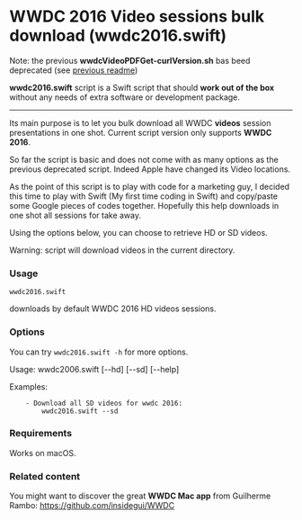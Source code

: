 WWDC 2016 Video sessions bulk download (wwdc2016.swift)
================

Note: the previous **wwdcVideoPDFGet-curlVersion.sh** bas beed deprecated (see [previous readme](https://github.com/ohoachuck/wwdc-downloader/blob/master/DEPRECATED-README.md))

**wwdc2016.swift** script is a Swift script that should **work out of the box** without any needs of extra software or development package.
** **

Its main purpose is to let you bulk download all WWDC **videos** session presentations in one shot.
Current script version only supports **WWDC 2016**.

So far the script is basic and does not come with as many options as the previous deprecated script. Indeed Apple have changed its Video locations.

As the point of this script is to play with code for a marketing guy, I decided this time to play with Swift (My first time coding in Swift) and copy/paste some Google pieces of codes together. Hopefully this help downloads in one shot all sessions for take away.

Using the options below, you can choose to retrieve HD or SD videos.

Warning: script will download videos in the current directory.

### Usage
`wwdc2016.swift`

downloads by default WWDC 2016 HD videos sessions.

### Options
You can try `wwdc2016.swift -h` for more options.

Usage: 	wwdc2006.swift [--hd] [--sd] [--help]

Examples:

		- Download all SD videos for wwdc 2016:
			wwdc2016.swift --sd
		
### Requirements
Works on macOS.


### Related content
You might want to discover the great **WWDC Mac app** from Guilherme Rambo:  https://github.com/insidegui/WWDC
